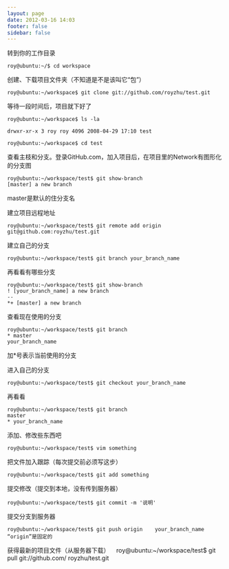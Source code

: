 ```yaml
---
layout: page
date: 2012-03-16 14:03
footer: false
sidebar: false
---
```




转到你的工作目录

	roy@ubuntu:~/$ cd workspace

创建、下载项目文件夹（不知道是不是该叫它“包”）

	roy@ubuntu:~/workspace$ git clone git://github.com/royzhu/test.git

等待一段时间后，项目就下好了

	roy@ubuntu:~/workspace$ ls -la
	
	drwxr-xr-x 3 roy roy 4096 2008-04-29 17:10 test

	roy@ubuntu:~/workspace$ cd test

查看主枝和分支。登录GitHub.com，加入项目后，在项目里的Network有图形化的分支图

	roy@ubuntu:~/workspace/test$ git show-branch
	[master] a new branch
	
master是默认的住分支名

建立项目远程地址

	roy@ubuntu:~/workspace/test$ git remote add origin 	git@github.com:royzhu/test.git

建立自己的分支

	roy@ubuntu:~/workspace/test$ git branch your_branch_name

再看看有哪些分支

	roy@ubuntu:~/workspace/test$ git show-branch
	! [your_branch_name] a new branch
	--
	*+ [master] a new branch

查看现在使用的分支

	roy@ubuntu:~/workspace/test$ git branch
	* master
	your_branch_name
	
加*号表示当前使用的分支

进入自己的分支

	roy@ubuntu:~/workspace/test$ git checkout your_branch_name

再看看

	roy@ubuntu:~/workspace/test$ git branch
	master
	* your_branch_name

添加、修改些东西吧

	roy@ubuntu:~/workspace/test$ vim something

把文件加入跟踪（每次提交前必须写这步）

	roy@ubuntu:~/workspace/test$ git add something

提交修改（提交到本地，没有传到服务器）

	roy@ubuntu:~/workspace/test$ git commit -m '说明'

提交分支到服务器

	roy@ubuntu:~/workspace/test$ git push origin 	your_branch_name
	“origin”是固定的

获得最新的项目文件（从服务器下载）
  
	roy@ubuntu:~/workspace/test$ git pull git://github.com/	royzhu/test.git